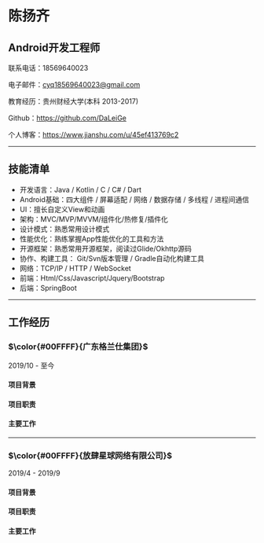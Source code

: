 # 陈扬齐

## Android开发工程师

联系电话：18569640023

电子邮件：<cyq18569640023@gmail.com>

教育经历：贵州财经大学(本科 2013-2017)

Github：<https://github.com/DaLeiGe>

个人博客：<https://www.jianshu.com/u/45ef413769c2>

--------------

## 技能清单
- 开发语言：Java / Kotlin / C / C# / Dart
- Android基础：四大组件 / 屏幕适配 / 网络 / 数据存储 / 多线程 / 进程间通信
- UI：擅长自定义View和动画
- 架构：MVC/MVP/MVVM/组件化/热修复/插件化
- 设计模式：熟悉常用设计模式
- 性能优化：熟练掌握App性能优化的工具和方法
- 开源框架：熟悉常用开源框架，阅读过Glide/Okhttp源码 
- 协作、构建工具： Git/Svn版本管理 / Gradle自动化构建工具
- 网络：TCP/IP / HTTP / WebSocket
- 前端：Html/Css/Javascript/Jquery/Bootstrap
- 后端：SpringBoot

-------------------

## 工作经历
###  $\color{#00FFFF}{广东格兰仕集团}$ 
2019/10  - 至今
#### 项目背景

#### 项目职责

#### 主要工作

---------

### $\color{#00FFFF}{放肆星球⽹络有限公司}$  
2019/4 - 2019/9
#### 项目背景

#### 项目职责

#### 主要工作